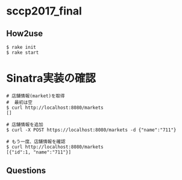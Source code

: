 # sccp2017_final

## How2use
```
$ rake init
$ rake start 
```

# Sinatra実装の確認
```
# 店舗情報(market)を取得
#  最初は空
$ curl http://localhost:8080/markets
[]

# 店舗情報を追加
$ curl -X POST https://localhost:8080/markets -d {"name":"711"}

# もう一度、店舗情報を確認
$ curl http://localhost:8080/markets
[{"id":1, "name":"711"}]
```

## Questions
